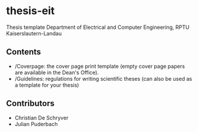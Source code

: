 thesis-eit
===

Thesis template Department of Electrical and Computer Engineering, RPTU Kaiserslautern-Landau

## Contents
* /Coverpage: the cover page print template (empty cover page papers are available in the Dean's Office).
* /Guidelines: regulations for writing scientific theses (can also be used as a template for your thesis)


## Contributors
* Christian De Schryver
* Julian Puderbach

